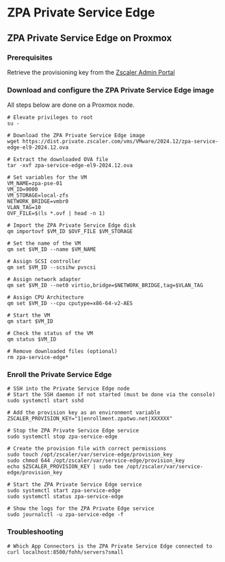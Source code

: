 # ZPA Private Service Edge

## ZPA Private Service Edge on Proxmox

### Prerequisites

Retrieve the provisioning key from the [Zscaler Admin Portal](https://console.zscaler.com/private#privateBrokers)

### Download and configure the ZPA Private Service Edge image

All steps below are done on a Proxmox node.

```shell
# Elevate privileges to root
su -

# Download the ZPA Private Service Edge image
wget https://dist.private.zscaler.com/vms/VMware/2024.12/zpa-service-edge-el9-2024.12.ova

# Extract the downloaded OVA file
tar -xvf zpa-service-edge-el9-2024.12.ova

# Set variables for the VM
VM_NAME=zpa-pse-01
VM_ID=9000
VM_STORAGE=local-zfs
NETWORK_BRIDGE=vmbr0
VLAN_TAG=10
OVF_FILE=$(ls *.ovf | head -n 1)

# Import the ZPA Private Service Edge disk
qm importovf $VM_ID $OVF_FILE $VM_STORAGE

# Set the name of the VM
qm set $VM_ID --name $VM_NAME

# Assign SCSI controller
qm set $VM_ID --scsihw pvscsi

# Assign network adapter
qm set $VM_ID --net0 virtio,bridge=$NETWORK_BRIDGE,tag=$VLAN_TAG

# Assign CPU Architecture
qm set $VM_ID --cpu cputype=x86-64-v2-AES

# Start the VM
qm start $VM_ID

# Check the status of the VM
qm status $VM_ID

# Remove downloaded files (optional)
rm zpa-service-edge*
```

### Enroll the Private Service Edge

```shell
# SSH into the Private Service Edge node
# Start the SSH daemon if not started (must be done via the console)
sudo systemctl start sshd

# Add the provision key as an environment variable
ZSCALER_PROVISION_KEY="1|enrollment.zpatwo.net|XXXXXX"

# Stop the ZPA Private Service Edge service
sudo systemctl stop zpa-service-edge

# Create the provision file with correct permissions
sudo touch /opt/zscaler/var/service-edge/provision_key
sudo chmod 644 /opt/zscaler/var/service-edge/provision_key
echo $ZSCALER_PROVISION_KEY | sudo tee /opt/zscaler/var/service-edge/provision_key

# Start the ZPA Private Service Edge service
sudo systemctl start zpa-service-edge
sudo systemctl status zpa-service-edge

# Show the logs for the ZPA Private Edge service
sudo journalctl -u zpa-service-edge -f
```

### Troubleshooting

```shell
# Which App Connectors is the ZPA Private Service Edge connected to
curl localhost:8500/fohh/servers?small
```
